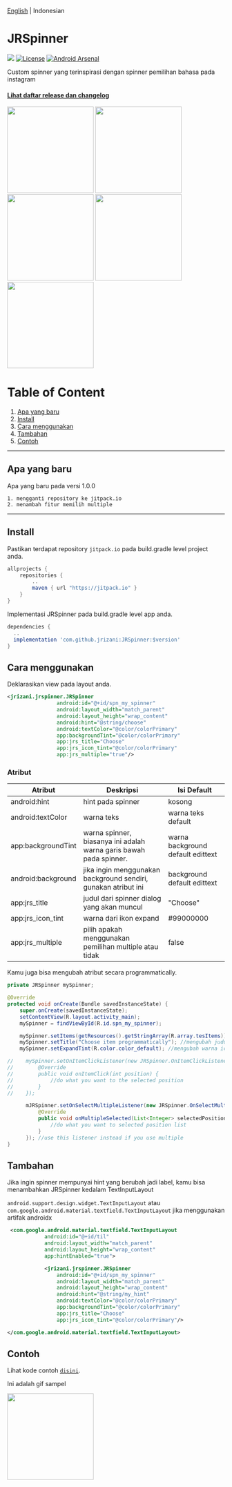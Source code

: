 [English](https://github.com/jrizani/JRSpinner/blob/master/README.md) | Indonesian

# JRSpinner
[![](https://jitpack.io/v/jrizani/JRSpinner.svg)](https://jitpack.io/#jrizani/JRSpinner)
[![License](https://img.shields.io/badge/License-Apache%202.0-blue.svg)](https://opensource.org/licenses/Apache-2.0)
[![Android Arsenal](https://img.shields.io/badge/Android%20Arsenal-JRSpinner-brightgreen.svg?style=flat)](https://android-arsenal.com/details/1/7528)

Custom spinner yang terinspirasi dengan spinner pemilihan bahasa pada instagram

#### [Lihat daftar release dan changelog](https://github.com/jrizani/JRSpinner/releases)
<img src="https://github.com/jrizani/JRSpinner/raw/master/ss/example_spinner.png" width="200px"/> <img src="https://github.com/jrizani/JRSpinner/raw/master/ss/example_spinner_dialog.png" width="200px"/> <img src="https://github.com/jrizani/JRSpinner/raw/master/ss/example_spinner_dialog_selected.png" width="200px"/> <img src="https://github.com/jrizani/JRSpinner/raw/master/ss/example_spinner_dialog_search.png" width="200px"/> <img src="https://github.com/jrizani/JRSpinner/raw/master/ss/example_spinner_selected_item.png" width="200px"/>


# Table of Content
1. [Apa yang baru](#apa-yang-baru)
2. [Install](#install)
3. [Cara menggunakan](#cara-menggunakan)
4. [Tambahan](#tambahan)
5. [Contoh](#contoh)

---

## Apa yang baru
Apa yang baru pada versi 1.0.0
```
1. mengganti repository ke jitpack.io
2. menambah fitur memilih multiple
```

---

## Install
Pastikan terdapat repository `jitpack.io` pada build.gradle level project anda.

```gradle
allprojects {
    repositories {
        ..
        maven { url "https://jitpack.io" }
    }
}
```

Implementasi JRSpinner pada build.gradle level app anda.

```gradle
dependencies {
  ..
  implementation 'com.github.jrizani:JRSpinner:$version'
}
```

## Cara menggunakan
Deklarasikan view pada layout anda.
```xml
<jrizani.jrspinner.JRSpinner
                android:id="@+id/spn_my_spinner"
                android:layout_width="match_parent"
                android:layout_height="wrap_content"
                android:hint="@string/choose"
                android:textColor="@color/colorPrimary"
                app:backgroundTint="@color/colorPrimary"
                app:jrs_title="Choose"
                app:jrs_icon_tint="@color/colorPrimary"
                app:jrs_multiple="true"/>
```

### Atribut
| Atribut | Deskripsi | Isi Default |
| --- | --- | --- |
| android:hint | hint pada spinner | kosong |
| android:textColor | warna teks | warna teks default |
| app:backgroundTint | warna spinner, biasanya ini adalah warna garis bawah pada spinner. | warna background default edittext |
| android:background | jika ingin menggunakan background sendiri, gunakan atribut ini | background default edittext |
| app:jrs_title | judul dari spinner dialog yang akan muncul | "Choose" |
| app:jrs_icon_tint | warna dari ikon expand | #99000000 |
| app:jrs_multiple | pilih apakah menggunakan pemilihan multiple atau tidak | false |

Kamu juga bisa mengubah atribut secara programmatically.
```java
private JRSpinner mySpinner;

@Override
protected void onCreate(Bundle savedInstanceState) {
    super.onCreate(savedInstanceState);
    setContentView(R.layout.activity_main);
    mySpinner = findViewById(R.id.spn_my_spinner);

    mySpinner.setItems(getResources().getStringArray(R.array.tesItems)); //penting, harus diisi agar spinner tidak kosong
    mySpinner.setTitle("Choose item programmatically"); //mengubah judul dialog secara programmatically
    mySpinner.setExpandTint(R.color.color_default); //mengubah warna icon secara programmatically

//    mySpinner.setOnItemClickListener(new JRSpinner.OnItemClickListener() { //set it if you want the callback
//        @Override
//        public void onItemClick(int position) {
//            //do what you want to the selected position
//        }
//    });

      mJRSpinner.setOnSelectMultipleListener(new JRSpinner.OnSelectMultipleListener() {
          @Override
          public void onMultipleSelected(List<Integer> selectedPosition) {
              //do what you want to selected position list
          }
      }); //use this listener instead if you use multiple
}
```

## Tambahan
Jika ingin spinner mempunyai hint yang berubah jadi label, kamu bisa menambahkan JRSpinner kedalam TextInputLayout

`android.support.design.widget.TextInputLayout` atau `com.google.android.material.textfield.TextInputLayout` jika menggunakan artifak androidx

```xml
 <com.google.android.material.textfield.TextInputLayout
            android:id="@+id/til"
            android:layout_width="match_parent"
            android:layout_height="wrap_content"
            app:hintEnabled="true">

            <jrizani.jrspinner.JRSpinner
                android:id="@+id/spn_my_spinner"
                android:layout_width="match_parent"
                android:layout_height="wrap_content"
                android:hint="@string/my_hint"
                android:textColor="@color/colorPrimary"
                app:backgroundTint="@color/colorPrimary"
                app:jrs_title="Choose"
                app:jrs_icon_tint="@color/colorPrimary"/>

</com.google.android.material.textfield.TextInputLayout>
```

## Contoh
Lihat kode contoh [`disini`](https://github.com/jrizani/JRSpinner/tree/master/example).

Ini adalah gif sampel

<img src="https://github.com/jrizani/JRSpinner/raw/master/ss/sample.gif" width="200px"/>

